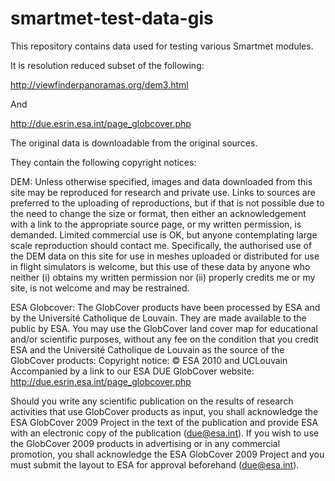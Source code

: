 # smartmet-test-data-gis
This repository contains data used for testing various Smartmet modules.

It is resolution reduced subset of the following:

http://viewfinderpanoramas.org/dem3.html

And

http://due.esrin.esa.int/page_globcover.php

The original data is downloadable from the original sources.


They contain the following copyright notices:

DEM:
Unless otherwise specified, images and data downloaded from this site may be reproduced for research and private use. Links to sources are preferred to the uploading of reproductions, but if that is not possible due to the need to change the size or format, then either an acknowledgement with a link to the appropriate source page, or my written permission, is demanded. Limited commercial use is OK, but anyone contemplating large scale reproduction should contact me. Specifically, the authorised use of the DEM data on this site for use in meshes uploaded or distributed for use in flight simulators is welcome, but this use of these data by anyone who neither (i) obtains my written permission nor (ii) properly credits me or my site, is not welcome and may be restrained.

ESA Globcover:
The GlobCover products have been processed by ESA and by the Université Catholique de Louvain. They are made available to the public by ESA. You may use the GlobCover land cover map for educational and/or scientific purposes, without any fee on the condition that you credit ESA and the Université Catholique de Louvain as the source of the GlobCover products:
Copyright notice: © ESA 2010 and UCLouvain
Accompanied by a link to our ESA DUE GlobCover website: http://due.esrin.esa.int/page_globcover.php

Should you write any scientific publication on the results of research activities that use GlobCover products as input, you shall acknowledge the ESA GlobCover 2009 Project in the text of the publication and provide ESA with an electronic copy of the publication (due@esa.int).
If you wish to use the GlobCover 2009 products in advertising or in any commercial promotion, you shall acknowledge the ESA GlobCover 2009 Project and you must submit the layout to ESA for approval beforehand (due@esa.int).
